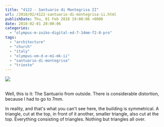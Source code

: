 ```yaml
---
title: "4122 - Santuario di Montegrisa II"
url: /2018/02/4122-santuario-di-montegrisa-ii.html
publishDate: Thu, 01 Feb 2018 19:00:06 +0000
date: 2018-02-01 20:00:06
categories: 
  - "olympus-m-zuiko-digital-ed-7-14mm-f2-8-pro"
tags: 
  - "architecture"
  - "church"
  - "italy"
  - "olympus-om-d-e-m1-mk-ii"
  - "santuario-di-montegrisa"
  - "trieste"
---
```

<div class="container">
<div class="center"><a target="_blank" href="https://d25zfm9zpd7gm5.cloudfront.net/1200x1200/2017/20170527_123118_lr.jpg"><img class="webfeedsFeaturedVisual" src="https://d25zfm9zpd7gm5.cloudfront.net/0600x0600/2017/20170527_123118_lr.jpg" /></a></div>
</div>
<br />

Well, this is it: The Santuario from outside. There is considerable distortion, because I had to go to 7mm.

<a target="_blank" href="https://d25zfm9zpd7gm5.cloudfront.net/1200x1200/2017/20170527_124252_lr.jpg"><img style="margin: 0pt 10px 0pt 0px; float: left;" src="https://d25zfm9zpd7gm5.cloudfront.net/0150x0150/2017/20170527_124252_lr.jpg" alt="" border="0" /></a> In reality, and that's what you can't see here, the building is symmetrical. A triangle, cut at the top, in front of it another, smaller triangle, also cut at the top. Everything consisting of triangles. Nothing but triangles all over.


